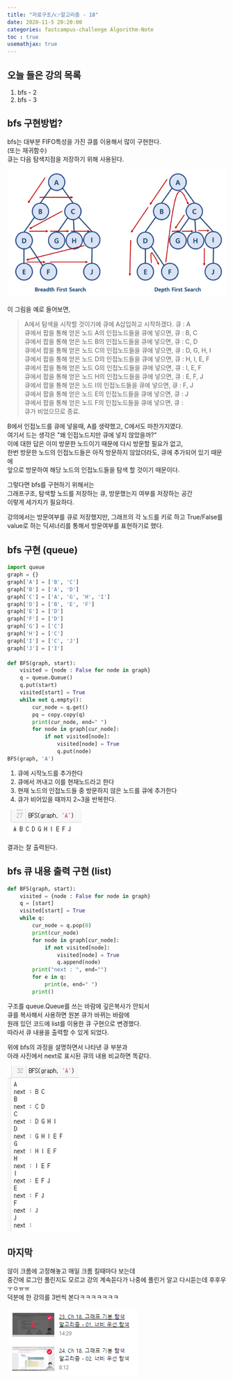 ```yaml
---
title: "자료구조/👉알고리즘 - 18"
date: 2020-11-5 20:20:00
categories: fastcampus-challenge Algorithm-Note
toc : true
usemathjax: true
---
```


## 오늘 들은 강의 목록

1. bfs - 2
2. bfs - 3

## bfs 구현방법?

bfs는 대부분 FIFO특성을 가진 큐를 이용해서 많이 구현한다.  
(또는 재귀함수)  
큐는 다음 탐색지점을 저장하기 위해 사용된다.  

![BFSDFS](/assets/images/fastchallenge/day18/BFSDFS.png)

이 그림을 예로 들어보면,  
>A에서 탐색을 시작할 것이기에 큐에 A삽입하고 시작하겠다. 큐 : A  
큐에서 팝을 통해 얻은 노드 A의 인접노드들을 큐에 넣으면, 큐 : B, C  
큐에서 팝을 통해 얻은 노드 B의 인접노드들을 큐에 넣으면, 큐 : C, D  
큐에서 팝을 통해 얻은 노드 C의 인접노드들을 큐에 넣으면, 큐 : D, G, H, I  
큐에서 팝을 통해 얻은 노드 D의 인접노드들을 큐에 넣으면, 큐 : H, I, E, F  
큐에서 팝을 통해 얻은 노드 G의 인접노드들을 큐에 넣으면, 큐 : I, E, F  
큐에서 팝을 통해 얻은 노드 H의 인접노드들을 큐에 넣으면, 큐 : E, F, J  
큐에서 팝을 통해 얻은 노드 I의 인접노드들을 큐에 넣으면, 큐 : F, J  
큐에서 팝을 통해 얻은 노드 E의 인접노드들을 큐에 넣으면, 큐 : J  
큐에서 팝을 통해 얻은 노드 F의 인접노드들을 큐에 넣으면, 큐 :  
큐가 비었으므로 종료.

B에서 인접노드를 큐에 넣을때, A를 생략했고, C에서도 마찬가지였다.  
여기서 드는 생각은 "왜 인접노드지만 큐에 넣지 않았을까?"  
이에 대한 답은 이미 방문한 노드이기 때문에 다시 방문할 필요가 없고,  
한번 방문한 노드의 인접노드들은 아직 방문하지 않았더라도, 큐에 추가되어 있기 때문에  
앞으로 방문하여 해당 노드의 인접노드들을 탐색 할 것이기 때문이다.

그렇다면 bfs를 구현하기 위해서는  
그래프구조, 탐색할 노드를 저장하는 큐, 방문했는지 여부를 저장하는 공간  
이렇게 세가지가 필요하다.  

강의에서는 방문여부를 큐로 저장했지만, 그래프의 각 노드를 키로 하고 True/False를 value로 하는 딕셔너리를 통해서 방문여부를 표현하기로 했다.  

## bfs 구현 (queue)

```py
import queue
graph = {}
graph['A'] = ['B', 'C']
graph['B'] = ['A', 'D']
graph['C'] = ['A', 'G', 'H', 'I']
graph['D'] = ['B', 'E', 'F']
graph['E'] = ['D']
graph['F'] = ['D']
graph['G'] = ['C']
graph['H'] = ['C']
graph['I'] = ['C', 'J']
graph['J'] = ['I']

def BFS(graph, start):
    visited = {node : False for node in graph}
    q = queue.Queue()
    q.put(start)
    visited[start] = True
    while not q.empty():
        cur_node = q.get()
        pq = copy.copy(q)
        print(cur_node, end=" ")
        for node in graph[cur_node]:
            if not visited[node]:
                visited[node] = True
                q.put(node)
BFS(graph, 'A')
```

1. 큐에 시작노드를 추가한다
2. 큐에서 꺼내고 이를 현재노드라고 한다
3. 현재 노드의 인접노드들 중 방문하지 않은 노드를 큐에 추가한다
4. 큐가 비어있을 때까지 2~3을 반복한다.

![BFS결과](/assets/images/fastchallenge/day18/BFS결과.PNG)

결과는 잘 출력된다.

## bfs 큐 내용 출력 구현 (list)

```py
def BFS(graph, start):
    visited = {node : False for node in graph}
    q = [start]
    visited[start] = True
    while q:
        cur_node = q.pop(0)
        print(cur_node)
        for node in graph[cur_node]:
            if not visited[node]:
                visited[node] = True
                q.append(node)
        print("next : ", end="")
        for e in q:
            print(e, end=" ")
        print()
```

구조를 queue.Queue를 쓰는 바람에 깊은복사가 안되서  
큐를 복사해서 사용하면 원본 큐가 바뀌는 바람에  
원래 있던 코드에 list를 이용한 큐 구현으로 변경했다.  
따라서 큐 내용을 출력할 수 있게 되었다.

위에 bfs의 과정을 설명하면서 나타낸 큐 부분과  
아래 사진에서 next로 표시된 큐의 내용 비교하면 똑같다.

![BFS큐내용](/assets/images/fastchallenge/day18/BFS큐내용.PNG)

## 마지막

않이 크롬에 고정해놓고 매일 크롬 킬때마다 보는데  
중간에 로그인 풀린지도 모르고 강의 계속듣다가 나중에 풀린거 알고 다시듣는데 후후우ㅜㅇㅠㅠ  
덕분에 한 강의를 3번씩 본다ㅋㅋㅋㅋㅋㅋㅋ

![수강끝](/assets/images/fastchallenge/day18/수강끝.PNG)